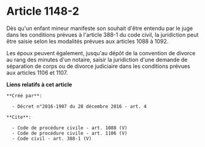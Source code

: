 # Article 1148-2

Dès qu'un enfant mineur manifeste son souhait d'être entendu par le juge dans les conditions prévues à l'article 388-1 du
code civil, la juridiction peut être saisie selon les modalités prévues aux articles 1088 à 1092. 

Les époux peuvent également, jusqu'au dépôt de la convention de divorce au rang des minutes d'un notaire, saisir la
juridiction d'une demande de séparation de corps ou de divorce judiciaire dans les conditions prévues aux articles 1106 et
1107.

**Liens relatifs à cet article**

	**Créé par**:

	  - Décret n°2016-1907 du 28 décembre 2016 - art. 4

	**Cite**:

	  - Code de procédure civile - art. 1088 (V)
	  - Code de procédure civile - art. 1106 (V)
	  - Code civil - art. 388-1 (V)
